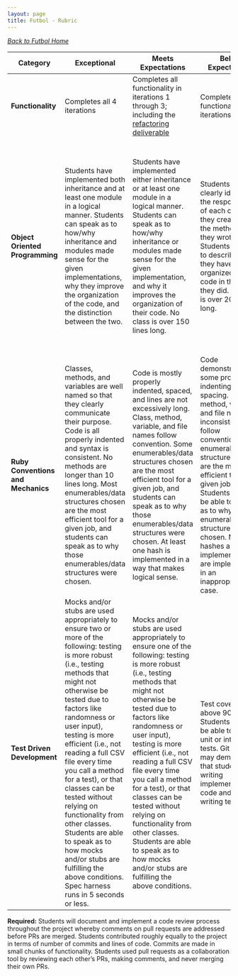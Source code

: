 ```yaml
---
layout: page
title: Futbol - Rubric
---
```


_[Back to Futbol Home](./index)_

| Category | **Exceptional** | **Meets Expectations** | **Below Expectations** | **Well Below Expectations** |
| -------- | ------------------------------ | ------------------------- | ------------------------- | ------------------------------ |
| **Functionality** | Completes all 4 iterations | Completes all functionality in iterations 1 through 3; including the [refactoring deliverable](./iterations/reorganization) | Completes all functionality in iterations 1 and 2 | Completes only iteration 1|
| **Object Oriented Programming** | Students have implemented both inheritance and at least one module in a logical manner.  Students can speak as to how/why inheritance and modules made sense for the given implementations, why they improve the organization of the code, and the distinction between the two. | Students have implemented either inheritance or at least one module in a logical manner.  Students can speak as to how/why inheritance or modules made sense for the given implementation, and why it improves the organization of their code.  No class is over 150 lines long. | Students can clearly identify the responsibility of each class that they created and the methods that they wrote. Students are able to describe why they have organized their code in the way they did. No class is over 200 lines long. | Students have difficulty explaining the reason they have organized their code in the way that they did. They may have few files that seem to be doing the vast majority of the work in the project, and have not drawn clear lines between the responsibilities of different classes they have created. |
| **Ruby Conventions and Mechanics** | Classes, methods, and variables are well named so that they clearly communicate their purpose. Code is all properly indented and syntax is consistent. No methods are longer than 10 lines long. Most enumerables/data structures chosen are the most efficient tool for a given job, and students can speak as to why those enumerables/data structures were chosen. | Code is mostly properly indented, spaced, and lines are not excessively long. Class, method, variable, and file names follow convention. Some enumerables/data structures chosen are the most efficient tool for a given job, and students can speak as to why those enumerables/data structures were chosen. At least one hash is implemented in a way that makes logical sense. | Code demonstrates some proper indenting and spacing. Class, method, variable, and file names inconsistently follow convention. Few enumerables/data structures chosen are the most efficient tool for a given job. Students may not be able to speak as to why those enumerables/data structures were chosen. No hashes are implemented, or are implemented in an inappropriate use case. | Code is not properly indented and spaced and lines are excessively long. Class, method, variable, and file names do not follow convention |
| **Test Driven Development** | Mocks and/or stubs are used appropriately to ensure two or more of the following: testing is more robust (i.e., testing methods that might not otherwise be tested due to factors like randomness or user input), testing is more efficient (i.e., not reading a full CSV file every time you call a method for a test), or that classes can be tested without relying on functionality from other classes. Students are able to speak as to how mocks and/or stubs are fulfilling the above conditions. Spec harness runs in 5 seconds or less.  | Mocks and/or stubs are used appropriately to ensure one of the following: testing is more robust (i.e., testing methods that might not otherwise be tested due to factors like randomness or user input), testing is more efficient (i.e., not reading a full CSV file every time you call a method for a test), or that classes can be tested without relying on functionality from other classes. Students are able to speak as to how mocks and/or stubs are fulfilling the above conditions. | Test coverage is above 90%. Students may not be able to identify unit or integration tests. Git history may demonstrate that students are writing implementation code and then writing tests. | Test coverage is below 90%. |

**Required:** Students will document  and implement a code review process throughout the project whereby comments on pull requests are addressed before PRs are merged. Students contributed roughly equally to the project in terms of number of commits and lines of code. Commits are made in small chunks of functionality. Students used pull requests as a collaboration tool by reviewing each other’s PRs, making comments, and never merging their own PRs.

